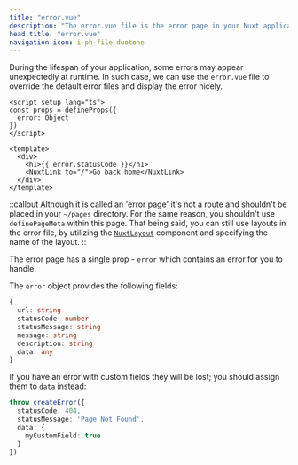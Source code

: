 ```yaml
---
title: "error.vue"
description: "The error.vue file is the error page in your Nuxt application."
head.title: "error.vue"
navigation.icon: i-ph-file-duotone
---
```


During the lifespan of your application, some errors may appear unexpectedly at runtime. In such case, we can use the `error.vue` file to override the default error files and display the error nicely.

```vue [error.vue]
<script setup lang="ts">
const props = defineProps({
  error: Object
})
</script>

<template>
  <div>
    <h1>{{ error.statusCode }}</h1>
    <NuxtLink to="/">Go back home</NuxtLink>
  </div>
</template>
```

::callout
Although it is called an 'error page' it's not a route and shouldn't be placed in your `~/pages` directory. For the same reason, you shouldn't use `definePageMeta` within this page. That being said, you can still use layouts in the error file, by utilizing the [`NuxtLayout`](/docs/api/components/nuxt-layout) component and specifying the name of the layout.
::

The error page has a single prop - `error` which contains an error for you to handle.

The `error` object provides the following fields:
```ts
{
  url: string
  statusCode: number
  statusMessage: string
  message: string
  description: string
  data: any
}
```

If you have an error with custom fields they will be lost; you should assign them to `data` instead:

```ts
throw createError({
  statusCode: 404,
  statusMessage: 'Page Not Found',
  data: {
    myCustomField: true
  }
})
```
